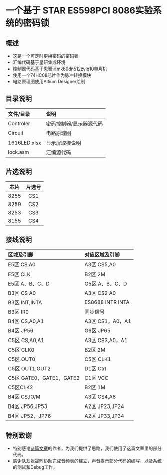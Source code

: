 # 一个基于 STAR ES598PCI 8086实验系统的密码锁
## 概述
* 这是一个可定时更换密码的密码锁
* 汇编代码基于星研集成环境
* 控制器代码基于恩智浦mk60dn512zvlq10单片机
* 使用一个74HC08芯片作为脉冲转换模块
* 电路原理图使用Altium Designer绘制
## 目录说明
| 文件/目录        | 说明           |
| :----------- | :----------- |
| Controler    | 密码控制器/显示器源代码 |
| Circuit      | 电路原理图        |
| 1616LED.xlsx | 显示屏取模说明      |
| lock.asm     | 汇编源代码        |

## 片选说明

|  芯片  | 片选号  |
| :--: | :--: |
| 8255 | CS1  |
| 8259 | CS2  |
| 8253 | CS3  |
| 8155 | CS4  |

## 接线说明

| 区域及引脚                 | 对应区域及引脚          |
| :-------------------- | :--------------- |
| E5区 CS,A0             | A3区 CS5,A0       |
| E5区 CLK               | B2区 2M           |
| E5区 A、B、C、D           | G5区 A、B、C、D      |
| B3区 CS A0             | A3区 CS2 A0       |
| B3区 INT,INTA          | ES8688 INTR INTA |
| B3区 IR0               | 同步信号             |
| B4区 CS,A0,A1          | A3区 CS1，A0，A1    |
| B4区 JP56              | G6区 JP65         |
| C5区 CS,A0,A1          | A3区 CS3,A0，A1    |
| C5区 CLK0              | B2区 2M           |
| C5区 OUT0              | C5区 CLK1         |
| C5区 OUT1,OUT2         | D1区 Ctrl         |
| C5区 GATE0，GATE1，GATE2 | C1区 VCC          |
| C5区CLK2               | B2区 1M           |
| B4区 CS,IO/M           | A3区 CS4,A8       |
| B4区 JP56,JP53         | A2区 JP23,JP24    |
| B4区 JP52，JP76         | A2区 JP33,JP34    |
## 特别致谢

* 特别感谢[这篇文章](http://jiajiewen.xyz/study/password-lock)的作者，为我们提供了思路，我们使用了这篇文章里的部分代码。
* 感谢队友张晟晖协助完成音频表的建立，声音提示部分代码的编写，以及系统的测试和Debug工作。